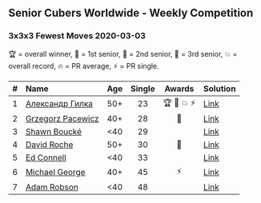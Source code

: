 <style>table {white-space: nowrap;}</style>

## Senior Cubers Worldwide - Weekly Competition
### 3x3x3 Fewest Moves 2020-03-03

🏆 = overall winner, 🥇 = 1st senior, 🥈 = 2nd senior, 🥉 = 3rd senior, 💥 = overall record, 🔥 = PR average, ⚡ = PR single.

| # | Name | Age | Single | Awards | Solution |
| :--: | :-- | :--: | :--: | :--: | :-- |
| 1 | [Александр Гилка](../../persons/александр_гилка/333fm.md) | 50+ | 23 | 🏆 🥇 💥 ⚡ | [Link](https://www.facebook.com/events/235909040903027/permalink/236081277552470/) |
| 2 | [Grzegorz Pacewicz](../../persons/grzegorz_pacewicz/333fm.md) | 40+ | 28 | 🥈 | [Link](https://www.facebook.com/events/235909040903027/permalink/239951957165402/) |
| 3 | [Shawn Boucké](../../persons/shawn_boucke/333fm.md) | <40 | 29 |  | [Link](https://www.facebook.com/events/235909040903027/permalink/236098827550715/) |
| 4 | [David Roche](../../persons/david_roche/333fm.md) | 50+ | 30 | 🥉 | [Link](https://www.facebook.com/events/235909040903027/permalink/239537177206880/) |
| 5 | [Ed Connell](../../persons/ed_connell/333fm.md) | <40 | 33 |  | [Link](https://www.facebook.com/events/235909040903027/permalink/236318790862052/) |
| 6 | [Michael George](../../persons/michael_george/333fm.md) | 40+ | 45 | ⚡ | [Link](https://www.facebook.com/events/235909040903027/permalink/237153424111922/) |
| 7 | [Adam Robson](../../persons/adam_robson/333fm.md) | <40 | 48 |  | [Link](https://www.facebook.com/events/235909040903027/permalink/238294293997835/) |

<!-- Global site tag (gtag.js) - Google Analytics -->
<script async src="https://www.googletagmanager.com/gtag/js?id=UA-86348435-3"></script>
<script>window.dataLayer = window.dataLayer || []; function gtag() {dataLayer.push(arguments);} gtag('js', new Date()); gtag('config', 'UA-86348435-3');</script>
